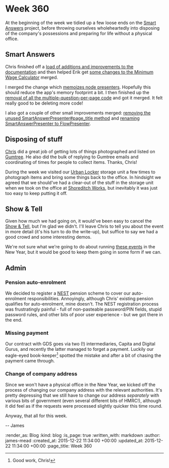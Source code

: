 Week 360
========

At the beginning of the week we tidied up a few loose ends on the [Smart Answers][] project, before throwing ourselves wholeheartedly into disposing of the company's possessions and preparing for life without a physical office.

## Smart Answers

Chris finished off a [load of additions and improvements to the documentation][pr-2169] and then helped Erik get [some changes to the Minimum Wage Calculator][pr-2161] merged.

I merged the change which [memoizes node presenters][pr-2172]. Hopefully this should reduce the app's memory footprint a bit. I then finished up the [removal of all the multiple-question-per-page code][pr-2181] and got it merged. It felt really good to be deleting more code!

I also got a couple of other small improvements merged: [removing the unused SmartAnswerPresenter#page_title method][pr-2180] and [renaming SmartAnswerPresenter to FlowPresenter][pr-2179].

## Disposing of stuff

[Chris][chris] did a great job of getting lots of things photographed and listed on [Gumtree][]. He also did the bulk of replying to Gumtree emails and coordinating of times for people to collect items. Thanks, Chris!

During the week we visited our [Urban Locker][] storage unit a few times to photograph items and bring some things back to the office. In hindsight we agreed that we should've had a clear-out of the stuff in the storage unit when we took on the office at [Shoreditch Works][], but inevitably it was just too easy to keep putting it off.

## Show & Tell

Given how much we had going on, it would've been easy to cancel the [Show & Tell][show-and-tell-19-on-lanyrd], but I'm glad we didn't. I'll leave Chris to tell you about the event in more detail (it's his turn to do the write-up), but suffice to say we had a good crowd and some interesting demos.

We're not sure what we're going to do about running [these events][show-and-tell-events] in the New Year, but it would be good to keep them going in some form if we can.

## Admin

### Pension auto-enrolment

We decided to register a [NEST] pension scheme to cover our auto-enrolment responsibilities. Annoyingly, although Chris' existing pension qualifies for auto-enrolment, mine doesn't. The NEST registration process was frustratingly painful - full of non-pasteable password/PIN fields, stupid password rules, and other bits of poor user experience - but we got there in the end.

### Missing payment

Our contract with GDS goes via two (!) intermediaries, Capita and Digital Gurus, and recently the latter managed to forget a payment. Luckily our eagle-eyed book-keeper[^1] spotted the mistake and after a bit of chasing the payment came through.

### Change of company address

Since we won't have a physical office in the New Year, we kicked off the process of changing our company address with the relevant authorities. It's pretty depressing that we still have to change our address *separately* with various bits of government (even several different bits of HMRC!), although it did feel as if the requests were processed slightly quicker this time round.

Anyway, that all for this week.

-- James

[^1]: Good work, Chris!

[Smart Answers]: https://github.com/alphagov/smart-answers
[pr-2169]: https://github.com/alphagov/smart-answers/pull/2169
[pr-2161]: https://github.com/alphagov/smart-answers/pull/2161
[pr-2181]: https://github.com/alphagov/smart-answers/pull/2181
[pr-2172]: https://github.com/alphagov/smart-answers/pull/2172
[pr-2179]: https://github.com/alphagov/smart-answers/pull/2179
[pr-2180]: https://github.com/alphagov/smart-answers/pull/2180
[chris]: /chris-roos
[Gumtree]: https://www.gumtree.com/
[Urban Locker]: http://www.urbanlocker.co.uk/
[Shoreditch Works]: http://shoreditchworks.com/
[show-and-tell-19-on-lanyrd]: http://lanyrd.com/2015/gfr-show-and-tell-december/
[show-and-tell-events]: /show-and-tell-events
[NEST]: www.nestpensions.org.uk

:render_as: Blog
:kind: blog
:is_page: true
:written_with: markdown
:author: james-mead
:created_at: 2015-12-22 11:34:00 +00:00
:updated_at: 2015-12-22 11:34:00 +00:00
:page_title: Week 360
